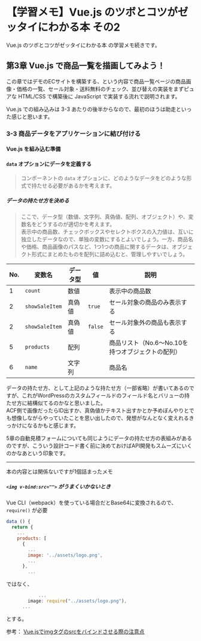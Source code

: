 # 【学習メモ】Vue.js のツボとコツがゼッタイにわかる本 その2

Vue.js のツボとコツがゼッタイにわかる本 の学習メモ続きです。

## 第3章 Vue.js で商品一覧を描画してみよう！

この章ではデモのECサイトを構築する、という内容で商品一覧ページの商品画像・価格の一覧、セール対象・送料無料のチェック、並び替えの実装をまずピュアな HTML/CSS で構築後に JavaScript で実装する流れで説明されます。

Vue.js での組み込みは 3-3 あたりの後半からなので、最初のほうは助走といった感じと思います。

### 3-3 商品データをアプリケーションに結び付ける

#### Vue.js を組み込む準備

#### `data` オプションにデータを定義する

> コンポーネントの `data` オプションに、どのようなデータをどのような形式で持たせる必要があるかを考えます。

##### データの持たせ方を決める

> ここで、データ型（数値、文字列、真偽値、配列、オブジェクト）や、変数名をどうするのが適切かを考えます。  
> 表示中の商品数、チェックボックスやセレクトボクスの入力値は、互いに独立したデータなので、単独の変数にするとよいでしょう。一方、商品名や価格、商品画像のパスなど、1つ1つの商品に関するデータは、オブジェクト形式にまとめたものを配列に詰め込むと、管理しやすいでしょう。

| No.  | 変数名         | データ型 | 値      | 説明                                              |
| ---- | -------------- | -------- | ------- | ------------------------------------------------- |
| 1    | `count`        | 数値     |         | 表示中の商品数                                    |
| 2    | `showSaleItem` | 真偽値   | `true`  | セール対象の商品のみ表示する                      |
| 2    | `showSaleItem` | 真偽値   | `false` | セール対象外の商品も表示する                      |
| 5    | `products`     | 配列     |         | 商品リスト（No.6〜No.10を持つオブジェクトの配列） |
| 6    | `name`         | 文字列   |         | 商品名                                            |

データの持たせ方、として上記のような持たせ方（一部省略）が書いてあるのですが、これがWordPressのカスタムフィールドのフィールド名とバリューの持たせ方に結構似てるのかなと思いました。  
ACF側で画像だったらID出すか、真偽値かテキスト出すかとか予めぼんやりとでも想像しながらやっていたことを思い出したので、発想がなんとなく変えれるきっかけになるかもと感じます。

5章の自動見積フォームについても同じようにデータの持たせ方の表組みがあるのですが、こういう設計コード書く前に決めておけばAPI開発もスムーズにいくのかなあという印象です。

---

本の内容とは関係ないですが1個詰まったメモ

##### `<img v-bind:src="">` がうまくいかないとき

Vue CLI（webpack）を使っている場合だとBase64に変換されるので、`require()` が必要

```javascript
data () {
  return {
    ...
    products: [
      {
        ...
        image: '../assets/logo.png',
        ...
      },
        ...
```

ではなく、

```javascript
			...
        image: require("../assets/logo.png"),
      ...
```

とする。

参考： [Vue.jsでimgタグのsrcをバインドさせる際の注意点](http://tk2000ex.blogspot.com/2017/11/vue.html)